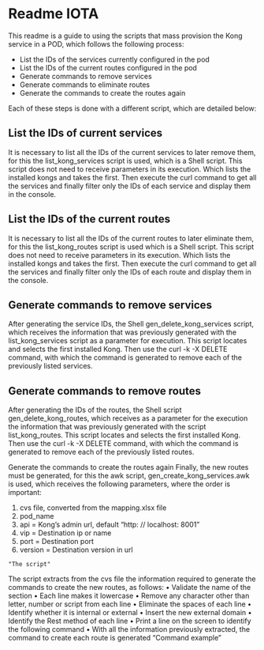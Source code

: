 # Readme IOTA
This readme is a guide to using the scripts that mass provision the Kong service in a POD, which follows the following process:

   * List the IDs of the services currently configured in the pod
   * List the IDs of the current routes configured in the pod
   * Generate commands to remove services
   * Generate commands to eliminate routes
   * Generate the commands to create the routes again
   
Each of these steps is done with a different script, which are detailed below:

## List the IDs of current services
It is necessary to list all the IDs of the current services to later remove them, for this the list_kong_services script is used, which is a Shell script. This script does not need to receive parameters in its execution. Which lists the installed kongs and takes the first. Then execute the curl command to get all the services and finally filter only the IDs of each service and display them in the console.

## List the IDs of the current routes
It is necessary to list all the IDs of the current routes to later eliminate them, for this the list_kong_routes script is used which is a Shell script. This script does not need to receive parameters in its execution. Which lists the installed kongs and takes the first. Then execute the curl command to get all the services and finally filter only the IDs of each route and display them in the console.

## Generate commands to remove services
After generating the service IDs, the Shell gen_delete_kong_services script, which receives the information that was previously generated with the list_kong_services script as a parameter for execution. This script locates and selects the first installed Kong. Then use the curl -k -X DELETE command, with which the command is generated to remove each of the previously listed services.

## Generate commands to remove routes
After generating the IDs of the routes, the Shell script gen_delete_kong_routes, which receives as a parameter for the execution the information that was previously generated with the script list_kong_routes. This script locates and selects the first installed Kong. Then use the curl -k -X DELETE command, with which the command is generated to remove each of the previously listed routes.

Generate the commands to create the routes again
Finally, the new routes must be generated, for this the awk script, gen_create_kong_services.awk is used, which receives the following parameters, where the order is important:
1. cvs file, converted from the mapping.xlsx file
2. pod_name
3. api = Kong’s admin url, default “http: // localhost: 8001”
4. vip = Destination ip or name
5. port = Destination port
6. version = Destination version in url

```
"The script"
```
The script extracts from the cvs file the information required to generate the commands to create the new routes, as follows:
• Validate the name of the section
• Each line makes it lowercase
• Remove any character other than letter, number or script from each line
• Eliminate the spaces of each line
• Identify whether it is internal or external
• Insert the new external domain
• Identify the Rest method of each line
• Print a line on the screen to identify the following command
• With all the information previously extracted, the command to create each route is generated
“Command example”
